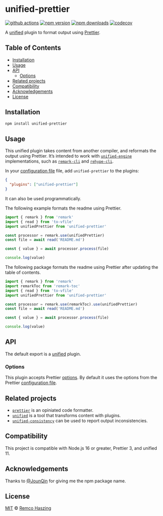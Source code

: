 # unified-prettier

[![github actions](https://github.com/remcohaszing/unified-prettier/actions/workflows/ci.yaml/badge.svg)](https://github.com/remcohaszing/unified-prettier/actions/workflows/ci.yaml)
[![npm version](https://img.shields.io/npm/v/unified-prettier)](https://www.npmjs.com/package/unified-prettier)
[![npm downloads](https://img.shields.io/npm/dm/unified-prettier)](https://www.npmjs.com/package/unified-prettier)
[![codecov](https://codecov.io/gh/remcohaszing/unified-prettier/branch/main/graph/badge.svg)](https://codecov.io/gh/remcohaszing/unified-prettier)

A [unified](https://unifiedjs.com) plugin to format output using [Prettier](https://prettier.io/).

## Table of Contents

- [Installation](#installation)
- [Usage](#usage)
- [API](#api)
  - [Options](#options)
- [Related projects](#related-projects)
- [Compatibility](#compatibility)
- [Acknowledgements](#acknowledgements)
- [License](#license)

## Installation

```sh
npm install unified-prettier
```

## Usage

This unified plugin takes content from another compiler, and reformats the output using Prettier.
It’s intended to work with
[`unified-engine`](https://github.com/unifiedjs/unified-engine/blob/main/readme.md) implementations,
such as [`remark-cli`](https://github.com/remarkjs/remark/tree/main/packages/remark-cli) and
[`rehype-cli`](https://github.com/rehypejs/rehype/tree/main/packages/rehype-cli).

In your [configuration file](https://github.com/unifiedjs/unified-engine/blob/main/doc/configure.md)
file, add `unified-prettier` to the plugins:

```json
{
  "plugins": ["unified-prettier"]
}
```

It can also be used programmatically.

The following example formats the readme using Prettier.

```js
import { remark } from 'remark'
import { read } from 'to-vfile'
import unifiedPrettier from 'unified-prettier'

const processor = remark.use(unifiedPrettier)
const file = await read('README.md')

const { value } = await processor.process(file)

console.log(value)
```

The following package formats the readme using Prettier after updating the table of contents.

```js
import { remark } from 'remark'
import remarkToc from 'remark-toc'
import { read } from 'to-vfile'
import unifiedPrettier from 'unified-prettier'

const processor = remark.use(remarkToc).use(unifiedPrettier)
const file = await read('README.md')

const { value } = await processor.process(file)

console.log(value)
```

## API

The default export is a [unified](https://unifiedjs.com) plugin.

### Options

This plugin accepts Prettier [options](https://prettier.io/docs/en/options.html). By default it uses
the options from the Prettier [configuration file](https://prettier.io/docs/en/configuration.html).

## Related projects

- [`prettier`](https://prettier.io) is an opiniated code formatter.
- [`unified`](https://unifiedjs.com) is a tool that transforms content with plugins.
- [`unified-consistency`](https://github.com/remcohaszing/unified-consistency) can be used to report
  output inconsistencies.

## Compatibility

This project is compatible with Node.js 16 or greater, Prettier 3, and unified 11.

## Acknowledgements

Thanks to [@JounQin](https://github.com/JounQin) for giving me the npm package name.

## License

[MIT](LICENSE.md) © [Remco Haszing](https://github.com/remcohaszing)
